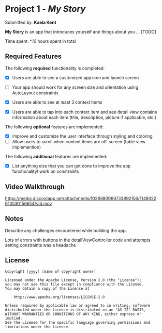 # Project 1 - *My Story*

Submitted by: **Kaela Kent**

**My Story** is an app that introduces yourself and things about you ... [TODO] 

Time spent: **10* hours spent in total

## Required Features

The following **required** functionality is completed:

- [x] Users are able to see a customized app icon and launch screen
- [ ] Your app should work for any screen size and orientation using AutoLayout constraints
 
- [x] Users are able to see at least 3 context items
- [x] Users are able to tap into each context item and see detail view contains information about each item (title, description, picture if applicable, etc.)
 
The following **optional** features are implemented:

- [x] Improve and customize the user interface through styling and coloring
- [ ] Allow users to scroll when context items are off-screen (table view implemention)

The following **additional** features are implemented:

- [x] List anything else that you can get done to improve the app functionality!
work on constraints 
## Video Walkthrough 

https://media.discordapp.net/attachments/1029880989733892156/1148022610530156654/vid.mov



## Notes

Describe any challenges encountered while building the app.

Lots of errors with buttons in the detailViewController code and attempts setting constraints was a headache 
## License

    Copyright [yyyy] [name of copyright owner]

    Licensed under the Apache License, Version 2.0 (the "License");
    you may not use this file except in compliance with the License.
    You may obtain a copy of the License at

        http://www.apache.org/licenses/LICENSE-2.0

    Unless required by applicable law or agreed to in writing, software
    distributed under the License is distributed on an "AS IS" BASIS,
    WITHOUT WARRANTIES OR CONDITIONS OF ANY KIND, either express or implied.
    See the License for the specific language governing permissions and
    limitations under the License.
